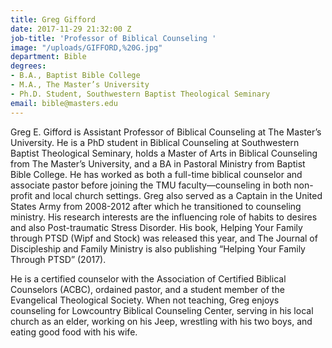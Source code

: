 ```yaml
---
title: Greg Gifford
date: 2017-11-29 21:32:00 Z
job-title: 'Professor of Biblical Counseling '
image: "/uploads/GIFFORD,%20G.jpg"
department: Bible
degrees:
- B.A., Baptist Bible College
- M.A., The Master’s University
- Ph.D. Student, Southwestern Baptist Theological Seminary
email: bible@masters.edu
---
```


Greg E. Gifford is Assistant Professor of Biblical Counseling at The Master’s University. He is a PhD student in Biblical Counseling at Southwestern Baptist Theological Seminary, holds a Master of Arts in Biblical Counseling from The Master’s University, and a BA in Pastoral Ministry from Baptist Bible College. He has worked as both a full-time biblical counselor and associate pastor before joining the TMU faculty—counseling in both non-profit and local church settings. Greg also served as a Captain in the United States Army from 2008-2012 after which he transitioned to counseling ministry. His research interests are the influencing role of habits to desires and also Post-traumatic Stress Disorder. His book, Helping Your Family through PTSD (Wipf and Stock) was released this year, and The Journal of Discipleship and Family Ministry is also publishing “Helping Your Family Through PTSD” (2017).

He is a certified counselor with the Association of Certified Biblical Counselors (ACBC), ordained pastor, and a student member of the Evangelical Theological Society. When not teaching, Greg enjoys counseling for Lowcountry Biblical Counseling Center, serving in his local church as an elder, working on his Jeep, wrestling with his two boys, and eating good food with his wife. 
